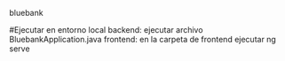 bluebank

#Ejecutar en entorno local
backend: ejecutar archivo BluebankApplication.java
frontend: en la carpeta de frontend ejecutar ng serve
